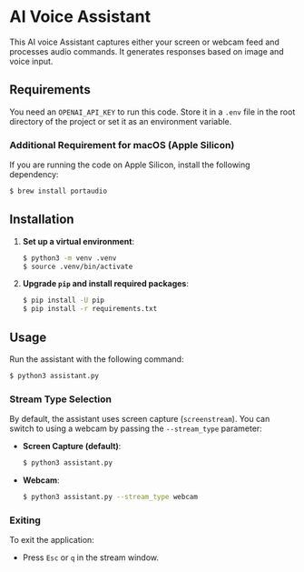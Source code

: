 # AI Voice Assistant

This AI voice Assistant captures either your screen or webcam feed and processes audio commands. It generates responses based on image and voice input.  

## Requirements
You need an `OPENAI_API_KEY` to run this code. Store it in a `.env` file in the root directory of the project or set it as an environment variable.

### Additional Requirement for macOS (Apple Silicon)
If you are running the code on Apple Silicon, install the following dependency:
```bash
$ brew install portaudio
```

## Installation
1. **Set up a virtual environment**:
   ```bash
   $ python3 -m venv .venv
   $ source .venv/bin/activate
   ```
2. **Upgrade `pip` and install required packages**:
   ```bash
   $ pip install -U pip
   $ pip install -r requirements.txt
   ```

## Usage
Run the assistant with the following command:
```bash
$ python3 assistant.py
```

### Stream Type Selection
By default, the assistant uses screen capture (`screenstream`). You can switch to using a webcam by passing the `--stream_type` parameter:
- **Screen Capture (default)**:
  ```bash
  $ python3 assistant.py
  ```
- **Webcam**:
  ```bash
  $ python3 assistant.py --stream_type webcam
  ```

### Exiting
To exit the application:
- Press `Esc` or `q` in the stream window.
